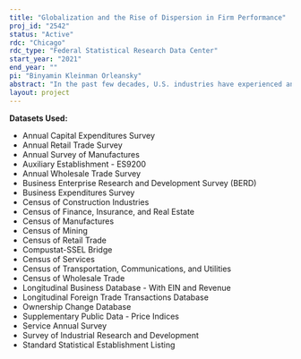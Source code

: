 ```yaml
---
title: "Globalization and the Rise of Dispersion in Firm Performance"
proj_id: "2542"
status: "Active"
rdc: "Chicago"
rdc_type: "Federal Statistical Research Data Center"
start_year: "2021"
end_year: ""
pi: "Binyamin Kleinman Orleansky"
abstract: "In the past few decades, U.S. industries have experienced an increase in market concentration and productivity dispersion. The divergence in firm performance raises concerns regarding potential abuse of market and political power by large ``superstar'' firms, emphasizing the importance of understanding its underlying reasons. Recent literature has focused on the potential roles of the changes in the U.S. anti-trust regime and the rise of information technology (IT). This project studies the role of globalization, i.e. whether increased access to foreign output and input markets, concentrated within large firms, has amplified their ex-ante advantages in the U.S. market. We will use Census Bureau restricted data on foreign activity and firm performance to document how dispersion in access to foreign markets has evolved over time; how did increased market access affect domestic market shares and price-cost markups; and whether the differences in market access can explain observed changes in the distribution of productivity, sales and employment, and specifically the reallocation of production to large firms. We will study the mechanisms through which market access translates into domestic market power, such as process innovation, investment in intangible capital and access to cheap or high-quality inputs."
layout: project
---
```


**Datasets Used:**

  - Annual Capital Expenditures Survey 
  - Annual Retail Trade Survey 
  - Annual Survey of Manufactures 
  - Auxiliary Establishment - ES9200 
  - Annual Wholesale Trade Survey 
  - Business Enterprise Research and Development Survey (BERD) 
  - Business Expenditures Survey 
  - Census of Construction Industries 
  - Census of Finance, Insurance, and Real Estate 
  - Census of Manufactures 
  - Census of Mining 
  - Census of Retail Trade 
  - Compustat-SSEL Bridge 
  - Census of Services 
  - Census of Transportation, Communications, and Utilities 
  - Census of Wholesale Trade 
  - Longitudinal Business Database - With EIN and Revenue 
  - Longitudinal Foreign Trade Transactions Database 
  - Ownership Change Database 
  - Supplementary Public Data - Price Indices 
  - Service Annual Survey 
  - Survey of Industrial Research and Development 
  - Standard Statistical Establishment Listing 

